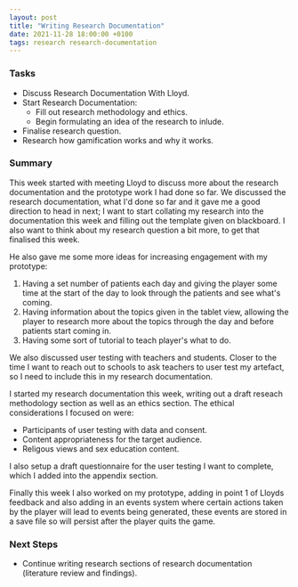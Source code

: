 ```yaml
---
layout: post
title: "Writing Research Documentation"
date: 2021-11-28 18:00:00 +0100
tags: research research-documentation
---
```


### Tasks
- Discuss Research Documentation With Lloyd.
- Start Research Documentation:
    - Fill out research methodology and ethics.
    - Begin formulating an idea of the research to inlude.
- Finalise research question.
- Research how gamification works and why it works.

### Summary
This week started with meeting Lloyd to discuss more about the research documentation and the prototype work I had done so far. We discussed the research documentation, what I'd done so far and it gave me a good direction to head in next; I want to start collating my research into the documentation this week and filling out the template given on blackboard. I also want to think about my research question a bit more, to get that finalised this week.

He also gave me some more ideas for increasing engagement with my prototype:
1. Having a set number of patients each day and giving the player some time at the start of the day to look through the patients and see what's coming.
2. Having information about the topics given in the tablet view, allowing the player to research more about the topics through the day and before patients start coming in.
3. Having some sort of tutorial to teach player's what to do.

We also discussed user testing with teachers and students. Closer to the time I want to reach out to schools to ask teachers to user test my artefact, so I need to include this in my research documentation. 

I started my research documentation this week, writing out a draft reseach methodology section as well as an ethics section. The ethical considerations I focused on were:
- Participants of user testing with data and consent.
- Content appropriateness for the target audience.
- Religous views and sex education content.

I also setup a draft questionnaire for the user testing I want to complete, which I added into the appendix section.

Finally this week I also worked on my prototype, adding in point 1 of Lloyds feedback and also adding in an events system where certain actions taken by the player will lead to events being generated, these events are stored in a save file so will persist after the player quits the game.

### Next Steps
- Continue writing research sections of research documentation (literature review and findings).